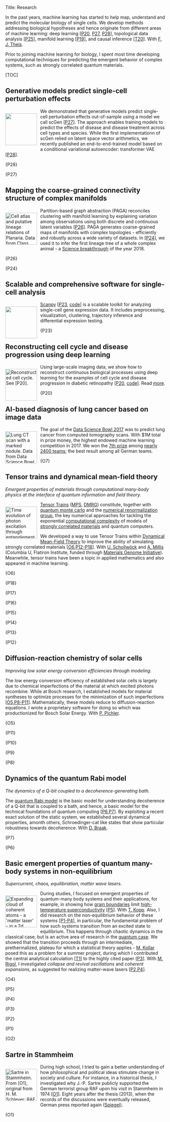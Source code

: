Title: Research

In the past years, machine learning has started to help map, understand and predict the molecular biology of single cells. We develop methods addressing biological hypotheses and hence originate from different areas of machine learning: deep learning [[P20](/publications#P20), [P27](/publications#P27), [P28](/publications#P28)], topological data analysis [[P25](/publications#P25)], manifold learning [[P19](/publications#P19)], and causal inference [[T20](../talks/#T20)]. With [F. J. Theis](https://scholar.google.de/citations?user=sqWpn2AAAAAJ).

Prior to joining machine learning for biology, I spent most time developing computational techniques for predicting the emergent behavior of complex systems, such as strongly correlated quantum materials.

[TOC]


## Generative models predict single-cell perturbation effects

[<img src="https://pbs.twimg.com/media/EAq3dqdUwAEQssP?format=jpg&name=900x900" style="width: 100px; margin: 15px 10px 5px 0px"  align="left">](/publications#P27)
We demonstrated that generative models predict single-cell perturbation effects out-of-sample using a model we call scGen [[P27](/publications#P27)]. The approach enables training models to predict the effects of disease and disease treatment across cell types and species. While the first implementationn of scGen relied on latent space vector arithmetics, we recently published an end-to-end-trained model based on a conditional variational autoencoder: transformer VAE [[P28](/publications#P28)].

{P28}

{P27}


## Mapping the coarse-grained connectivity structure of complex manifolds

[<img src="https://pbs.twimg.com/media/D2FmvihWkAA9wmG?format=jpg&name=medium" title="Cell atlas and putative lineage relations of Planaria. Data from Class, Solana, et al., Science (2018). See [P24]." style="width: 100px; margin: 15px 10px 5px 0px"  align="left">](/publications#P24) Partition-based graph abstraction (PAGA) reconciles clustering with manifold learning by explaining variation among observations using both discrete and continuous latent variables [[P26](/publications#P26)]. PAGA generates coarse-grained maps of manifolds with complex topologies - efficiently and robustly across a wide variety of datasets. In [[P24](/publications#P24)], we used it to infer the first lineage tree of a whole complex animal - a [Science breakthrough](https://vis.sciencemag.org/breakthrough2018/) of the year 2018.

{P26}

{P24}


## Scalable and comprehensive software for single-cell analysis

[<img src="https://scanpy.readthedocs.io/en/latest/_static/Scanpy_Logo_RGB.png" style="width: 100px; margin: 15px 10px 5px 0px"  align="left">](/publications#P23)
[Scanpy](https://scanpy.readthedocs.io) [[P23](/publications#P23), [code](https://github.com/theislab/scanpy)] is a scalable toolkit for analyzing single-cell gene expression data. It includes preprocessing, visualization, clustering, trajectory inference and differential expression testing.

{P23}


## Reconstructing cell cycle and disease progression using deep learning

[<img src="../img/170712_featured_image_suggestion.png" title="Reconstructed cell cycle. See [P20]." style="width: 100px; margin: 15px 10px 5px 0px"  align="left">](/publications#P20) Using large-scale imaging data, we show how to reconstruct continuous biological processes using deep learning for the examples of cell cycle and disease progression in diabetic retinopathy [[P20](/publications#P20), [code](https://github.com/theislab/deepflow)]. Read [more](../blog/170910_deepflow).

{P20}


## AI-based diagnosis of lung cancer based on image data

[<img src="../img/dsb3-nodule_new.jpg" title="Lung CT scan with a marked nodule. Data from Data Science Bowl 2017 on Kaggle." style="width: 100px; margin: 15px 10px 5px 0px"  align="left">](https://www.kaggle.com/c/data-science-bowl-2017/leaderboard) The goal of the [Data Science Bowl 2017](http://www.datasciencebowl.com/about/) was to predict lung cancer from computed tomography scans. With $1M total in prize money, the highest endowed machine learning competition in 2017. We won the [7th prize](https://www.kaggle.com/c/data-science-bowl-2017/leaderboard) among [nearly 2400 teams](https://datasciencebowl.com/about/); the best result among all German teams.

{O7}

## Tensor trains and dynamical mean-field theory

*Emergent properties of materials through computational many-body physics at the interface of quantum information and field theory.*

[<img src="../img/wolf12.png" title="Time evolution of photon excitation through entanglement with a quantum bit. From [P6]." style="width: 100px; margin: 15px 10px 5px 0px"  align="left">](/publications#P6)
[Tensor Trains](https://en.wikipedia.org/wiki/Matrix_product_state) ([MPS](https://en.wikipedia.org/wiki/Matrix_product_state), [DMRG](https://en.wikipedia.org/wiki/Density_matrix_renormalization_group)) constitute, together with [quantum monte carlo](https://en.wikipedia.org/wiki/Quantum_Monte_Carlo) and the [numerical renormalization group](https://en.wikipedia.org/wiki/Numerical_renormalization_group), the key numerical approaches for tackling the exponential [computational complexity](https://en.wikipedia.org/wiki/Computability) of models of [strongly correlated materials](https://en.wikipedia.org/wiki/Strongly_correlated_material) and quantum computers.

We developed a way to use Tensor Trains within [Dynamical Mean-Field Theory](https://en.wikipedia.org/wiki/Dynamical_mean-field_theory) to improve the ability of simulating strongly correlated materials [[O6](/publications#O6),[P12-P18](/publications#P18)]. With [U. Schollwöck](https://scholar.google.de/citations?user=MYARbMAAAAAJ&hl=en) and [A. Millis](https://scholar.google.com/citations?user=ZVaMoP0AAAAJ&hl=en) (Columbia U, Flatiron Institute, funded through [Materials Genome Initiative](https://www.whitehouse.gov/mgi)). Meanwhile, tensor trains have been a topic in applied mathematics and also appeared in machine learning.

{O6}

{P18}

{P17}

{P16}

{P15}

{P14}

{P13}

{P12}


## Diffusion-reaction chemistry of solar cells

*Improving low solar energy conversion efficiencies through modeling.*

The low energy conversion efficiency of established solar cells is largely due to chemical imperfections of the material at which excited photons recombine. While at Bosch research, I established models for material syntheses to optimize processes for the minimization of such imperfections [[O5](/publications#O5),[P8-P11](/publications#P11)]. Mathematically, these models reduce to diffusion-reaction equations. I wrote a proprietary software for doing so which was productionized for Bosch Solar Energy. With [P. Pichler](https://www.google.de/search?q=intrinsic+point+defects%2C+impurities+and+their+diffusion+in+silicon).

{O5}

{P11}

{P10}

{P9}

{P8}


## Dynamics of the quantum Rabi model

*The dynamics of a Q-bit coupled to a decoherence-generating bath.*

The [quantum Rabi model](https://physics.aps.org/articles/v4/68) is the basic model for understanding decoherence of a Q-bit that is coupled to a bath, and hence, a basic model for the technical foundations of quantum computing [[P6,P7](/publications#P7)]. By exploiting a recent exact solution of the static system, we established several dynamical properties, amonth others, Schroedinger-cat like states that show particular robustness towards decoherence. With [D. Braak](https://www.google.de/search?q=Integrability+of+the+Rabi+Model).

{P7}

{P6}


## Basic emergent properties of quantum many-body systems in non-equilibrium

*Supercurrent, chaos, equilibriation, matter wave lasers.*

[<img src="../img/jreissaty12.png" title="Expanding cloud of coherent atoms - a 'matter laser' - in a 2d lattice. From [P4]." style="width: 100px; margin: 15px 10px 5px 0px"  align="left">](/publications#P4)
During studies, I focused on emergent properties of quantum-many body systems and their applications, for example, in showing how [grain boundaries](http://dx.doi.org/10.1038/nphys1739) limit [high-temperature superconductivity](https://en.wikipedia.org/wiki/High-temperature_superconductivity) [[P5](/publications#P5)]. With [T. Kopp](https://www.physik.uni-augsburg.de/exp6/staff/kopp_t/). Also, I did research on the non-equilibrium behavior of these systems [[P1-P4](/publications#P4)], in particular, the fundamental problem of how such systems transition from an excited state to equilibrium. This happens through chaotic dynamics in the classical case, but is an active area of research in the [quantum case](http://dx.doi.org/10.1038/nature06838). We showed that the transition proceeds through an intermediate, prethermalized, plateau for which a statistical theory applies - [M. Kollar](http://myweb.rz.uni-augsburg.de/~mkollar/) posed this as a problem for a summer project, during which I contributed the central analytical calculation [[T1](../talks/#T1)] to the highly cited paper [[P3](/publications#P3)]. With [M. Rigol](https://scholar.google.com/citations?user=MeS-yJgAAAAJ), I investigated *collapse and revival oscillations* and *coherent expansions*, as suggested for realizing matter-wave lasers [[P2,P4](/publications#P4)].

{O4}

{P5}

{P4}

{P3}

{P2}

{P1}

{O2}

## Sartre in Stammheim

[<img src="../img/sartre_a_stammheim.jpg" title="Sartre in Stammheim. From [O1], original from H. M. Schleyer: RAF Geschichte." style="width: 100px; margin: 15px 10px 5px 0px"  align="left">](/publications#O1)
During high school, I tried to gain a better understanding of how philosophical and political ideas stimulate change in society and culture. For instance, in a historical thesis, I investigated why J.-P. Sartre publicly supported the German terrorist group RAF upon his visit in Stammheim in 1974 [[O1](/publications#O1)]. Eight years after the thesis (2013), when the records of the discussions were eventually released, German press reported again ([Spiegel](http://www.spiegel.de/spiegel/print/d-90848693.html)).

{O1}

